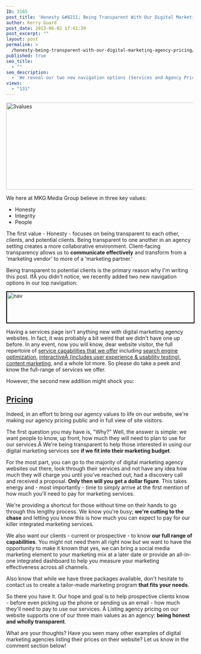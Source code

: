 ```yaml
---
ID: 3165
post_title: 'Honesty &#8211; Being Transparent With Our Digital Marketing Agency Pricing'
author: Kerry Guard
post_date: 2013-06-02 17:41:39
post_excerpt: ""
layout: post
permalink: >
  /honesty-being-transparent-with-our-digital-marketing-agency-pricing/
published: true
seo_title:
  - ""
seo_description:
  - 'We reveal our two new navigation options (Services and Agency Pricing) which supports one of our key agency values - honesty and transparency.'
views:
  - "131"
---
```

<a href="http://mkgmediagroup.com/wp-content/uploads/2013/05/3values.png"><img class="wp-image-3172 alignnone" alt="3values" src="http://mkgmediagroup.com/wp-content/uploads/2013/05/3values.png" width="567" height="235" /></a>

We here at MKG Media Group believe in three key values:
<ul>
	<li><span style="line-height: 14px;">Honesty</span></li>
	<li>Integrity</li>
	<li>People</li>
</ul>
The first value - Honesty - focuses on being transparent to each other, clients, and potential clients. Being transparent to one another in an agency setting creates a more collaborative environment. Client-facing transparency allows us to <strong>communicate effectively</strong> and transform from a 'marketing vendor' to more of a 'marketing partner.'

Being transparent to potential clients is the primary reason why I'm writing this post. IfÂ you didn't notice, we recently added two new navigation options in our top navigation:

<a href="http://mkgmediagroup.com/wp-content/uploads/2013/05/nav.png"><img class="alignnone  wp-image-3173" style="border: 2px solid black;" alt="nav" src="http://mkgmediagroup.com/wp-content/uploads/2013/05/nav.png" width="619" height="83" /></a>

Having a services page isn't anything new with digital marketing agency websites. In fact, it was probably a bit weird that we didn't have one up before. In any event, now you will know, dear website visitor, the full repertoire of <a href="http://mkgmediagroup.com/services/" target="_blank">service capabilities that we offer</a> including <a href="http://mkgmediagroup.com/services/search-engine-optimization/" target="_blank">search engine optimization</a>, <a href="http://mkgmediagroup.com/services/interactive/" target="_blank">interactiveÂ (includes user experience &amp; usability testing)</a>, <a href="http://mkgmediagroup.com/services/content-marketing/" target="_blank">content marketing</a>, and a whole lot more. So please do take a peek and know the full-range of services we offer.

However, the second new addition might shock you:
<h2><a href="http://mkgmediagroup.com/pricing/" target="_blank">Pricing</a></h2>
Indeed, in an effort to bring our agency values to life on our website, we're making our agency pricing public and in full view of site visitors.

The first question you may have is, "Why?" Well, the answer is simple: we want people to know, up front, how much they will need to plan to use for our services.Â We're being transparent to help those interested in using our digital marketing services see <strong>if we fit into their marketing budget</strong>.

For the most part, you can go to the majority of digital marketing agency websites out there, look through their services and not have any idea how much they will charge you until you've reached out, had a discovery call and received a proposal. <strong>Only then will you get a dollar figure</strong>. This takes energy and - most importantly - time to simply arrive at the first mention of how much you'll need to pay for marketing services.

We're providing a shortcut for those without time on their hands to go through this lengthy process. We know you're busy;<strong> we're cutting to the chase</strong> and letting you know this is how much you can expect to pay for our killer integrated marketing services.

We also want our clients - current or prospective - to know <strong>our full range of capabilities</strong>. You might not need them all right now but we want to have the opportunity to make it known that yes, we can bring a social media marketing element to your marketing mix at a later date or provide an all-in-one integrated dashboard to help you measure your marketing effectiveness across all channels.

Also know that while we have three packages available, don't hesitate to contact us to create a tailor-made marketing program <strong>that fits your needs</strong>.

So there you have it. Our hope and goal is to help prospective clients know - before even picking up the phone or sending us an email - how much they'll need to pay to use our services. Â Listing agency pricing on our website supports one of our three main values as an agency: <strong>being honest and wholly transparent</strong>.

What are your thoughts? Have you seen many other examples of digital marketing agencies listing their prices on their website? Let us know in the comment section below!